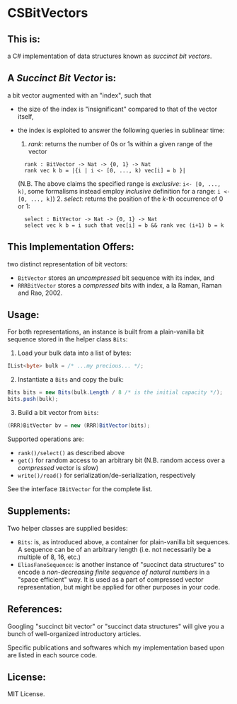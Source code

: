 CSBitVectors
============

This is:
---
a C# implementation of data structures known as _succinct bit vectors_.

A _Succinct Bit Vector_ is:
---
a bit vector augmented with an "index", such that
- the size of the index is "insignificant" compared to that of the vector itself,
- the index is exploited to answer the following queries in sublinear time:
  1. _rank_: returns the number of 0s or 1s within a given range of the vector   

    ```
      rank : BitVector -> Nat -> {0, 1} -> Nat
      rank vec k b = |{i | i <- [0, ..., k) vec[i] = b }|
    ```

    (N.B. The above claims the specified range is _exclusive_: `i<- [0, ..., k)`,
     some formalisms instead employ _inclusive_ definition for a range: `i <- [0, ..., k]`)
  2. _select_: returns the position of the _k_-th occurrence of 0 or 1: 

    ````
      select : BitVector -> Nat -> {0, 1} -> Nat
      select vec k b = i such that vec[i] = b && rank vec (i+1) b = k
    ````

This Implementation Offers:
---
two distinct representation of bit vectors:

- `BitVector` stores an _uncompressed_ bit sequence with its index, and
- `RRRBitVector` stores a _compressed_ bits with index, a la Raman, Raman and Rao, 2002.

Usage:
---
For both representations, an instance is built from a plain-vanilla bit sequence
stored in the helper class `Bits`:

1. Load your bulk data into a list of bytes: 

  ```cs
  IList<byte> bulk = /* ...my precious... */;
  ```

2. Instantiate a `Bits` and copy the bulk:

  ```cs
  Bits bits = new Bits(bulk.Length / 8 /* is the initial capacity */);
  bits.push(bulk);
  ```

3. Build a bit vector from `bits`:

  ```cs
  (RRR)BitVector bv = new (RRR)BitVector(bits);
  ```

Supported operations are:

- `rank()/select()` as described above
- `get()` for random access to an arbitrary bit (N.B. random access over a _compressed_ vector is _slow_)
- `write()/read()` for serialization/de-serialization, respectively

See the interface `IBitVector` for the complete list.

Supplements:
---
Two helper classes are supplied besides:

- `Bits`: is, as introduced above, a container for plain-vanilla bit sequences.
  A sequence can be of an arbitrary length (i.e. not necessarily be a multiple of 8, 16, etc.)
- `EliasFanoSequence`: is another instance of "succinct data structures" to encode a
  _non-decreasing_ _finite_ _sequence_ _of_ _natural_ _numbers_ in a "space efficient" way.
  It is used as a part of compressed vector representation, but might be applied for other purposes in your code.

References:
---
Googling "succinct bit vector" or "succinct data structures" will give you a bunch of
well-organized introductory articles.

Specific publications and softwares which my implementation based upon are
listed in each source code.

License:
---
MIT License.

